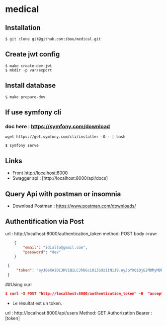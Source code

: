 # medical
## Installation
```shell script
$ git clone git@github.com:ibou/medical.git
```
## Create jwt config

```shell script
$ make create-dev-jwt  
$ mkdir -p var/export
```

## Install database

```shell script
$ make prepare-dev 
```

## If use symfony cli
### doc here : https://symfony.com/download
```
wget https://get.symfony.com/cli/installer -O - | bash
```

```shell script
$ symfony serve
```

## Links
* Front [http://localhost:8000](http://localhost:8000)
* Swagger api : [http://localhost:8000/api/docs] 

## Query Api with postman or insomnia
* Download Postman : https://www.postman.com/downloads/

## Authentification via Post
url : http://localhost:8000/authentication_token
method: POST
body->raw:
```json
    {
        "email": "idiallo@gmail.com",
        "password": "dev"
    }
```

```json
 {
     "token": "eyJ0eXAiOiJKV1QiLCJhbGciOiJSUzI1NiJ9.eyJpYXQiOjE2MDMyMDkwMjUsImV4cCI6MTYwMzIxMjYyNSwicm9sZXMiOlsiUk9MRV9BRE1JTiJdLCJlbWFpbCI6ImlkaWFsbG9AZ21haWwuY29tIn0.YznCtq2zAmtydYf_i4Dw6fhpz76kf6P79gl-jmW6uRqoXIhJ6XU4UEc-FAIEhv5qMu1Zr2TxlZQ-wC5Uf5bK3UqTyGbuh25A3MOtaUc4aPlrHFqAcI4TM14Fk5Kwmg3PD-aKvfh3tncdzr4RxCrcu0wHGGv97_XjVTp9KpcKCaA5mn-TuPsYRVkoHwZuD0-bsTfUTwOSjFj6nW7CJrN_2pBukjKhUPmcoCXMu06ZRwDe7zSq_gkw8sFU1GCkQVpWNPhhojZ9aAbj2jfl-VumI4HiSLyx-sbgY9BHmZuOekx4q0MB0vJOffyCWPGQPjW6HNOWsF3MHqgj9a480E189ZzL163TzoYXd1H2IitEDzVc_2YD3YWUOJKDmaPHXTjfONKAa-fBveInxdo77Ai8eAQuavjCPP6hbtnay8pAWiHJHmwjebNdQ9h0DDVUNvZjMboBv0pVPpwhfuZ-1rrLd5vVz_bjwdGndKf8A0M69sR3Plj31zgiSpopx1KLV-1PBNPETpPAB1drxCM3qWOTaa9iXgZPWx6hoBbO8i8PCXnpxyOAOdtivWeY4R209M9YFL4QVdTHrbCwLknEwAnaaJrA7gv0oXrTMeCYCs-aMBjRrq_6TMQTV2IBEq3JzOY-1GSH7KTznANLssiDgB4JhxOn5dCRY0QoCPg1HBoE2XQ"
 }
```
##Using curl
```json
$ curl -X POST "http://localhost:8000/authentication_token" -H  "accept: */*" -H  "Content-Type: application/json" -d "{\"email\":\"idiallo@gmail.com\",\"password\":\"dev\"}"
```

* Le résultat est un token.

url : http://localhost:8000/api/users
Method: GET
Authorization Bearer : [token]



 
